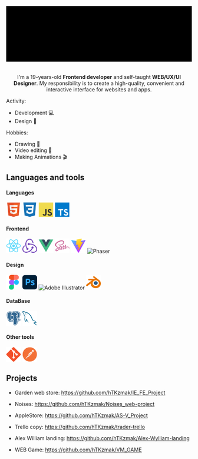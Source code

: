 <div id="header" align="center">
  <img src="./assets/header.gif"/>
</div>


##

<div id="about" align="left">
  <p align="center">I'm a 19-years-old <b>Frontend developer</b> and self-taught <b>WEB/UX/UI Designer</b>. My responsibility is to create a high-quality, convenient and interactive interface for websites and apps.</p>

Activity:
  - Development 💻
  - Design 🎴

Hobbies:
  - Drawing 🎨
  - Video editing 🎥
  - Making Animations 🎬 
</div>

## Languages and tools

<div id="tools" align="left">

  #### Languages 
  <img src="https://github.com/devicons/devicon/blob/master/icons/html5/html5-original.svg" title="HTML5" alt="HTML" width="40" height="40"/> 
  <img src="https://github.com/devicons/devicon/blob/master/icons/css3/css3-plain.svg" title="CSS3" alt="CSS" width="40" height="40"/> 
  <img src="https://github.com/devicons/devicon/blob/master/icons/javascript/javascript-original.svg" title="JavaScript" alt="JavaScript" width="40" height="40"/>
  <img src="https://github.com/devicons/devicon/blob/master/icons/typescript/typescript-original.svg" title="TypeScript" alt="TypeScript" width="40" height="40"/>&nbsp; 

  #### Frontend
  <img src="https://github.com/devicons/devicon/blob/master/icons/react/react-original.svg" title="React" alt="React" width="40" height="40"/>
  <img src="https://github.com/devicons/devicon/blob/master/icons/redux/redux-original.svg" title="Redux" alt="Redux" width="40" height="40"/>
  <img src="https://github.com/devicons/devicon/blob/master/icons/vuejs/vuejs-original.svg" title="Vue" alt="Vue" width="40" height="40"/> 
<!-- <img src="https://github.com/devicons/devicon/blob/master/icons/angularjs/angularjs-original.svg" title="Angular" alt="Angular" width="40" height="40"/> -->
  <img src="https://github.com/devicons/devicon/blob/master/icons/sass/sass-original.svg" title="SAAS" alt="SAAS" width="40" height="40"/>
 <!-- <img src="https://github.com/devicons/devicon/blob/master/icons/webpack/webpack-original.svg" title="Webpack" alt="Webpack" width="40" height="40"/> -->
  <img src="https://github.com/devicons/devicon/blob/master/icons/vitejs/vitejs-original.svg" title="ViteJS" alt="ViteJS" width="40" height="40"/>
  <img src="https://cdn.phaser.io/images/logo/logo-download-vector.png" title="Phaser" alt="Phaser" width="50" height="40"/>

  #### Design
  <img src="https://github.com/devicons/devicon/blob/master/icons/figma/figma-original.svg" title="Figma" alt="Figma" width="40" height="40"/> 
  <img src="https://github.com/devicons/devicon/blob/master/icons/photoshop/photoshop-original.svg" title="Adobe Photoshop" alt="Adobe Photoshop" width="40" height="40"/> 
  <img src="https://upload.wikimedia.org/wikipedia/commons/f/fb/Adobe_Illustrator_CC_icon.svg" title="Adobe Illustrator" alt="Adobe Illustrator" width="40" height="40"/> 
  <img src="https://github.com/devicons/devicon/blob/master/icons%2Fblender%2Fblender-original.svg" title="Blender" alt="Blender" width="40" height="40"/>&nbsp;

  #### DataBase
  <img src="https://github.com/devicons/devicon/blob/master/icons/postgresql/postgresql-plain.svg" title="PostgreSQL" alt="PostgreSQL" width="40" height="40"/> 
  <img src="https://github.com/devicons/devicon/blob/master/icons/mysql/mysql-original.svg" title="MySQL" width="40" height="40"/>&nbsp;

  #### Other tools
  <img src="https://github.com/devicons/devicon/blob/master/icons/git/git-original.svg" title="Git" alt="Git" width="40" height="40"/> 
  <img src="https://github.com/devicons/devicon/blob/master/icons/postman/postman-original.svg" title="Postman" alt="Postman" width="40" height="40"/>&nbsp;
  
</div>


## Projects
<div id="projects" align="left">

- Garden web store: https://github.com/hTKzmak/IE_FE_Project
  
- Noises: https://github.com/hTKzmak/Noises_web-project
    
- AppleStore: https://github.com/hTKzmak/AS-V_Project

- Trello copy: https://github.com/hTKzmak/trader-trello

- Alex William landing: https://github.com/hTKzmak/Alex-Wylliam-landing

- WEB Game: https://github.com/hTKzmak/VM_GAME
